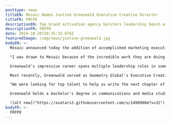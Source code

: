 ```yaml
---
posttype: news
titleEN: Mosaic Names Justine Greenwald Executive Creative Director
titleFR: FRFPO
descriptionEN: Top brand activation agency bolsters leadership bench with addition of accomplished, multi-disciplined marketing executive
descriptionFR: FRFPO
date: 2019-10-26T20:35:33.876Z
featuredImage: /img/news/justine-greenwald.jpg
bodyEN: >-
  Mosaic announced today the addition of accomplished marketing executive Justine Greenwald as the agency's Executive Creative Director. Greenwald will lead award-winning teams of creatives and strategists to deliver game-changing experiences for top global brands. She will also play a key role in agency leadership and operations. Greenwald's hiring marks the addition of another talented woman to Mosaic's already strong bench of female-led experiential experts.

  "I was drawn to Mosaic because of the incredible work they are doing. The most recent experiences they have created for Sephora/Sephoria, and for Michelob Ultra at SXSW reflect trendsetting work that is making a cultural impact. I'm incredibly excited for the opportunity to build on Mosaic's success and momentum in live brand experiences," said Greenwald. "This role is the perfect blend of creativity and innovation. I'm looking forward to driving creativity in the work, innovation for the agency and building future leaders as we drive business growth for clients and for Mosaic."

  Greenwald's impressive career spans multiple leadership roles in some of the world's largest and most prestigious agencies, including Geometry Global, Ogilvy and G2. She brings a wealth of expertise in creating memorable consumer experiences by identifying and capitalizing on market trends, leading and inspiring top creative talent and delivering award-worthy solutions for clients.

  Most recently, Greenwald served as Geometry Global's Executive Creative Director, representing iconic clients such as Beam-Suntory, Kimberly-Clark and American Airlines. Under her leadership, the agency earned numerous awards, including recognition as Effie's Top 20 Most Effective Agencies in the world.

  "We were looking for top talent to help us write the next chapter of Mosaic and bring to life our vision of making the world a better experience," said Alejandro Rodriguez Bas, President and CEO of Acosta, Mosaic's parent company. "Justine's diverse background across multiple marketing disciplines will breed more holistic thinking and creative execution tailored to the mediums that matter most for each campaign. Her client, team leadership and creative experience are the perfect complement to the Mosaic team."

  Greenwald holds a bachelor's degree in communications and media studies from Syracuse University.

  ![alt new]("https://avatars3.githubusercontent.com/u/14989804?s=32")
bodyFR: >-
  FRFPO
---
```

